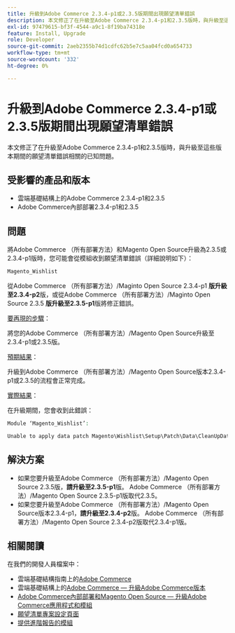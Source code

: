 ```yaml
---
title: 升級到Adobe Commerce 2.3.4-p1或2.3.5版期間出現願望清單錯誤
description: 本文修正了在升級至Adobe Commerce 2.3.4-p1和2.3.5版時，與升級至這些版本期間的願望清單錯誤相關的已知問題。
exl-id: 97479615-bf3f-4544-a9c1-8f19ba74318e
feature: Install, Upgrade
role: Developer
source-git-commit: 2aeb2355b74d1cdfc62b5e7c5aa04fcd0a654733
workflow-type: tm+mt
source-wordcount: '332'
ht-degree: 0%

---
```


# 升級到Adobe Commerce 2.3.4-p1或2.3.5版期間出現願望清單錯誤

本文修正了在升級至Adobe Commerce 2.3.4-p1和2.3.5版時，與升級至這些版本期間的願望清單錯誤相關的已知問題。

## 受影響的產品和版本

* 雲端基礎結構上的Adobe Commerce 2.3.4-p1和2.3.5
* Adobe Commerce內部部署2.3.4-p1和2.3.5

## 問題

將Adobe Commerce （所有部署方法）和Magento Open Source升級為2.3.5或2.3.4-p1版時，您可能會從模組收到願望清單錯誤（詳細說明如下）：

```php
Magento_Wishlist
```

從Adobe Commerce （所有部署方法）/Maginto Open Source 2.3.4-p1 **版升級至2.3.4-p2**&#x200B;版，或從Adobe Commerce （所有部署方法）/Maginto Open Source 2.3.5 **版升級至2.3.5-p1**&#x200B;版將修正錯誤。

<u>要再現的步驟</u>：

將您的Adobe Commerce （所有部署方法）/Magento Open Source升級至2.3.4-p1或2.3.5版。

<u>預期結果</u>：

升級到Adobe Commerce （所有部署方法）/Magento Open Source版本2.3.4-p1或2.3.5的流程會正常完成。

<u>實際結果</u>：

在升級期間，您會收到此錯誤：

```php
Module ‘Magento_Wishlist’:

Unable to apply data patch Magento\Wishlist\Setup\Patch\Data\CleanUpData for module Magento_Wishlist. Original exception message: Unable to unserialize value. Error: Syntax error
```

## 解決方案

* 如果您要升級至Adobe Commerce （所有部署方法）/Magento Open Source 2.3.5版，**請升級至2.3.5-p1**&#x200B;版。 Adobe Commerce （所有部署方法）/Magento Open Source 2.3.5-p1版取代2.3.5。
* 如果您要升級至Adobe Commerce （所有部署方法）/Magento Open Source版本2.3.4-p1，**請升級至2.3.4-p2**&#x200B;版。 Adobe Commerce （所有部署方法）/Magento Open Source 2.3.4-p2版取代2.3.4-p1版。

## 相關閱讀

在我們的開發人員檔案中：

* 雲端基礎結構指南上的[Adobe Commerce](https://experienceleague.adobe.com/en/docs/commerce-cloud-service/user-guide/overview)
* 雲端基礎結構上的[Adobe Commerce — 升級Adobe Commerce版本](https://experienceleague.adobe.com/en/docs/commerce-cloud-service/user-guide/develop/upgrade/commerce-version)
* [Adobe Commerce內部部署和Magento Open Source — 升級Adobe Commerce應用程式和模組](https://experienceleague.adobe.com/en/docs/commerce-operations/upgrade-guide/overview)
* [願望清單專案設定頁面](https://developer.adobe.com/commerce/frontend-core/guide/layouts/product-layouts/#wishlist-item-configure-page)
* [提供進階報告的模組](https://developer.adobe.com/commerce/php/development/advanced-reporting/modules/)
